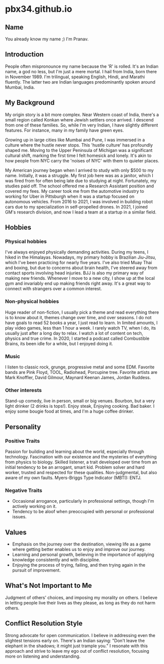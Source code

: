 # pbx34.github.io

## Name
You already know my name ;)
I'm Pranav.

## Introduction
People often mispronounce my name because the 'R' is rolled. It's an Indian name, a god no less, but I'm just a mere mortal. I hail from India, born there in November 1989. I'm trilingual, speaking English, Hindi, and Marathi fluently. The latter two are Indian languages predominantly spoken around Mumbai, India.

## My Background
My origin story is a bit more complex. Near Western coast of India, there's a small region called Konkan where Jewish settlers once arrived. I descend from one of these families. So, while I'm very Indian, I have slightly different features. For instance, many in my family have green eyes.

Growing up in large cities like Mumbai and Pune, I was immersed in a culture where the hustle never stops. This 'hustle culture' has profoundly shaped me. Moving to the Upper Peninsula of Michigan was a significant cultural shift, marking the first time I felt homesick and lonely. It's akin to how people from NYC carry the 'noises of NYC' with them to quieter places.

My American journey began when I arrived to study with only $500 to my name. Initially, it was a struggle. My first job here was as a janitor, which I was fired from for often being late due to studying at night. Fortunately, my studies paid off. The school offered me a Research Assistant position and covered my fees. My career took me from the automotive industry to working for Uber in Pittsburgh when it was a startup focused on autonomous vehicles. From 2016 to 2021, I was involved in building robot cars due to my specialization in self-propelled drones. In 2021, I joined GM's research division, and now I lead a team at a startup in a similar field.

## Hobbies

### Physical hobbies
I've always enjoyed physically demanding activities. During my teens, I hiked in the Himalayas. Nowadays, my primary hobby is Brazilian Jiu-Jitsu, which I've been practicing for nearly five years. I've also tried Muay Thai and boxing, but due to concerns about brain health, I've steered away from contact sports involving head injuries. BJJ is also my primary way of making new friends. Whenever I move to a new city, I show up at the local gym and invariably end up making friends right away. It's a great way to connect with strangers over a common interest.

### Non-physical hobbies
Huge reader of non-fiction, I usually pick a theme and read everything there is to know about it, themes change over time, and over seasons. I do not have goals to read 52 books a year, I just read to learn. 
In limited amounts, I play video games, less than 1 hour a week. I rarely watch TV, when I do, its usually just after a long day to relax. I watch a lot of content on tech, physics and true crime. In 2020, I started a podcast called Combustible Brains, its been idle for a while, but I enjoyed doing it.

### Music
I listen to classic rock, grunge, progressive metal and some EDM. Favorite bands are Pink Floyd, TOOL, Radiohead, Porcupine tree. Favorite artists are Mark Knoffler, David Gilmour, Maynard Keenan James, Jordan Ruddess.

### Other interests
Stand-up comedy, live in person, small or big venues. Bourbon, but a very light drinker (2 drinks is tops!). Enjoy steak, Enjoying cooking. Bad baker. I enjoy some bougie food at times, and I'm a huge coffee drinker. 

## Personality
### Positive Traits
Passion for building and learning about the world, especially through technology.
Fascination with our existence and the mysteries of everything from physics to biology.
Skilled listener, a trait developed over time from an initial tendency to be an arrogant, smart kid.
Problem solver and hard worker, trusted and respected for these qualities.
Non-judgmental, but also aware of my own faults.
Myers-Briggs Type Indicator (MBTI): ENTJ.

### Negative Traits
* Occasional arrogance, particularly in professional settings, though I'm actively working on it.
* Tendency to be aloof when preoccupied with personal or professional issues.

## Values
* Emphasis on the journey over the destination, viewing life as a game where getting better enables us to enjoy and improve our journey.
* Learning and personal growth, believing in the importance of applying knowledge consistently and with discipline.
* Enjoying the process of trying, failing, and then trying again in the pursuit of improvement.

## What's Not Important to Me
Judgment of others' choices, and imposing my morality on others. I believe in letting people live their lives as they please, as long as they do not harm others.

## Conflict Resolution Style
Strong advocate for open communication. I believe in addressing even the slightest tensions early on.
There's an Indian saying: "Don't leave the elephant in the shadows; it might just trample you." I resonate with this approach and strive to leave my ego out of conflict resolution, focusing more on listening and understanding.
